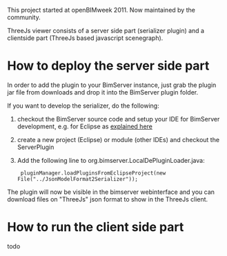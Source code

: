 This project started at openBIMweek 2011. 
Now maintained by the community.

ThreeJs viewer consists of a server side part (serializer plugin) and a clientside part (ThreeJs based javascript scenegraph).

How to deploy the server side part
==================================

In order to add the plugin to your BimServer instance, just grab the plugin jar file from downloads and drop it into the BimServer plugin folder.

If you want to develop the serializer, do the following:

1. checkout the BimServer source code and setup your IDE for BimServer development, e.g. for Eclipse as [explained here](http://code.google.com/p/bimserver/wiki/Eclipse)

2. create a new project (Eclipse) or module (other IDEs) and checkout the ServerPlugin

3. Add the following line to org.bimserver.LocalDePluginLoader.java:

        pluginManager.loadPluginsFromEclipseProject(new File("../JsonModelFormat2Serializer"));

The plugin will now be visible in the bimserver webinterface and you can download files on "ThreeJs" json format to show in the ThreeJs client.

How to run the client side part
===============================

todo
